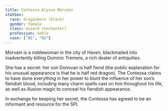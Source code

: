 ```yaml
---
title: Contessa Alyssa Morvain
statbox:
  race: dragonborn (black)
  gender: female
  class: wizard (enchanter)
  profession: noble
  case: ["01", "02"]
---
```


Morvain is a noblewoman in the city of Haven, blackmailed into inadvertently killing Dominic Tremere, a rich dealer of antiquities.

She has a secret: her son Donovan is half fiend (the public explanation for his unusual appearance is that he is half red dragon). The Contessa claims to have done everything in her power to blunt the influence of her son’s fiendish blood, including many charm spells cast on him throughout his life, as well as illusion magic to conceal his fiendish appearance.

In exchange for keeping her secret, the Contessa has agreed to be an informant and resource for the SPI.

